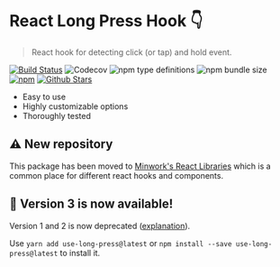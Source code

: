 # React Long Press Hook :point_down:

> React hook for detecting click (or tap) and hold event.

[![Build Status](https://travis-ci.com/minwork/use-long-press.svg?branch=master)](https://travis-ci.com/minwork/use-long-press)
![Codecov](https://img.shields.io/codecov/c/gh/minwork/use-long-press)
![npm type definitions](https://img.shields.io/npm/types/use-long-press)
![npm bundle size](https://img.shields.io/bundlephobia/min/use-long-press)
[![npm](https://img.shields.io/npm/v/use-long-press)](https://www.npmjs.com/package/use-long-press)
[![Github Stars](https://img.shields.io/github/stars/minwork/use-long-press?style=social)](https://github.com/minwork/use-long-press)

- Easy to use
- Highly customizable options
- Thoroughly tested


## ⚠️ New repository

This package has been moved to [Minwork's React Libraries](https://github.com/minwork/react) which is a common place for different react hooks and components.

## 🎉 Version 3 is now available!

Version 1 and 2 is now deprecated ([explanation](https://minwork.gitbook.io/long-press-hook/architectural-decisions/v1-and-v2-deprecation)).

Use `yarn add use-long-press@latest` or `npm install --save use-long-press@latest` to install it.
